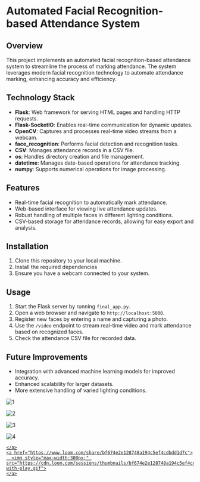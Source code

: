 # Automated Facial Recognition-based Attendance System

## Overview
This project implements an automated facial recognition-based attendance system to streamline the process of marking attendance. The system leverages modern facial recognition technology to automate attendance marking, enhancing accuracy and efficiency.

## Technology Stack
- **Flask**: Web framework for serving HTML pages and handling HTTP requests.
- **Flask-SocketIO**: Enables real-time communication for dynamic updates.
- **OpenCV**: Captures and processes real-time video streams from a webcam.
- **face_recognition**: Performs facial detection and recognition tasks.
- **CSV**: Manages attendance records in a CSV file.
- **os**: Handles directory creation and file management.
- **datetime**: Manages date-based operations for attendance tracking.
- **numpy**: Supports numerical operations for image processing.

## Features
- Real-time facial recognition to automatically mark attendance.
- Web-based interface for viewing live attendance updates.
- Robust handling of multiple faces in different lighting conditions.
- CSV-based storage for attendance records, allowing for easy export and analysis.

## Installation
1. Clone this repository to your local machine.
2. Install the required dependencies 
3. Ensure you have a webcam connected to your system.

## Usage
1. Start the Flask server by running `final_app.py`.
2. Open a web browser and navigate to `http://localhost:5000`.
3. Register new faces by entering a name and capturing a photo.
4. Use the `/video` endpoint to stream real-time video and mark attendance based on recognized faces.
5. Check the attendance CSV file for recorded data.

## Future Improvements
- Integration with advanced machine learning models for improved accuracy.
- Enhanced scalability for larger datasets.
- More extensive handling of varied lighting conditions.


![1](https://github.com/ankur9301/Face_recongnitoN_attendacne_system_personal_final_project/assets/114321826/6eb1e3d4-da31-46ef-b380-348c20ec1eb4)

![2](https://github.com/ankur9301/Face_recongnitoN_attendacne_system_personal_final_project/assets/114321826/360afe66-4152-4918-b954-4934fe3f22e7)

![3](https://github.com/ankur9301/Face_recongnitoN_attendacne_system_personal_final_project/assets/114321826/113cf706-0ca8-4b6a-b3b0-40cc436b0915)

![4](https://github.com/ankur9301/Face_recongnitoN_attendacne_system_personal_final_project/assets/114321826/e7de475c-4338-4173-a7d6-2879adaf3fa8)

 
<div>
    <a href="https://www.loom.com/share/bf674e2e128748a194c5ef4cdbdd1d7c">

    </a>
    <a href="https://www.loom.com/share/bf674e2e128748a194c5ef4cdbdd1d7c">
      <img style="max-width:300px;" src="https://cdn.loom.com/sessions/thumbnails/bf674e2e128748a194c5ef4cdbdd1d7c-with-play.gif">
    </a>
  </div>

